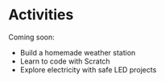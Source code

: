 # Activities

Coming soon:

- Build a homemade weather station
- Learn to code with Scratch
- Explore electricity with safe LED projects

